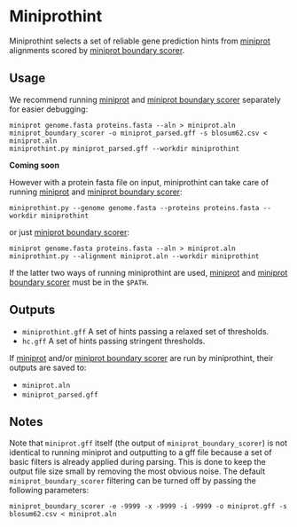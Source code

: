 # Miniprothint

Miniprothint selects a set of reliable gene prediction hints from [miniprot](https://github.com/lh3/miniprot) alignments scored by [miniprot boundary scorer](https://github.com/tomasbruna/miniprot-boundary-scorer).

## Usage

We recommend running [miniprot](https://github.com/lh3/miniprot) and [miniprot boundary scorer](https://github.com/tomasbruna/miniprot-boundary-scorer) separately for easier debugging:

    miniprot genome.fasta proteins.fasta --aln > miniprot.aln
    miniprot_boundary_scorer -o miniprot_parsed.gff -s blosum62.csv < miniprot.aln
    miniprothint.py miniprot_parsed.gff --workdir miniprothint

**Coming soon**

However with a protein fasta file on input, miniprothint can take care of running [miniprot](https://github.com/lh3/miniprot) and [miniprot boundary scorer](https://github.com/tomasbruna/miniprot-boundary-scorer):

    miniprothint.py --genome genome.fasta --proteins proteins.fasta --workdir miniprothint
    
or just [miniprot boundary scorer](https://github.com/tomasbruna/miniprot-boundary-scorer):

    miniprot genome.fasta proteins.fasta --aln > miniprot.aln
    miniprothint.py --alignment miniprot.aln --workdir miniprothint

If the latter two ways of running miniprothint are used, [miniprot](https://github.com/lh3/miniprot) and [miniprot boundary scorer](https://github.com/tomasbruna/miniprot-boundary-scorer) must be in the `$PATH`.
    
## Outputs

* `miniprothint.gff` A set of hints passing a relaxed set of thresholds.
* `hc.gff`           A set of hints passing stringent thresholds.

If [miniprot](https://github.com/lh3/miniprot) and/or [miniprot boundary scorer](https://github.com/tomasbruna/miniprot-boundary-scorer) are run by miniprothint, their outputs are saved to:

* `miniprot.aln`
* `miniprot_parsed.gff`

## Notes

Note that `miniprot.gff` itself (the output of `miniprot_boundary_scorer`) is not identical to running miniprot and outputting to a gff file because a set of basic filters is already applied during parsing. This is done to keep the output file size small by removing the most obvious noise. The default `miniprot_boundary_scorer` filtering can be turned off by passing the following parameters:

    miniprot_boundary_scorer -e -9999 -x -9999 -i -9999 -o miniprot.gff -s blosum62.csv < miniprot.aln
